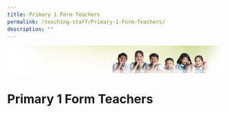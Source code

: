 ```yaml
---
title: Primary 1 Form Teachers
permalink: /teaching-staff/Primary-1-Form-Teachers/
description: ""
---
```

![](/images/Banner.jpg)

Primary 1 Form Teachers
=======================